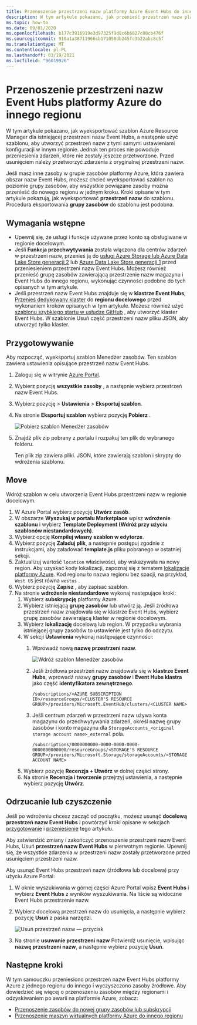 ```yaml
---
title: Przenoszenie przestrzeni nazw platformy Azure Event Hubs do innego regionu | Microsoft Docs
description: W tym artykule pokazano, jak przenieść przestrzeń nazw platformy Azure Event Hubs z bieżącego regionu do innego regionu.
ms.topic: how-to
ms.date: 09/01/2020
ms.openlocfilehash: b177c3916919e3d97325f9d8c6b6027c00cb476f
ms.sourcegitcommit: 910a1a38711966cb171050db245fc3b22abc8c5f
ms.translationtype: MT
ms.contentlocale: pl-PL
ms.lasthandoff: 03/19/2021
ms.locfileid: "96019926"
---
```

# <a name="move-an-azure-event-hubs-namespace-to-another-region"></a>Przenoszenie przestrzeni nazw Event Hubs platformy Azure do innego regionu
W tym artykule pokazano, jak wyeksportować szablon Azure Resource Manager dla istniejącej przestrzeni nazw Event Hubs, a następnie użyć szablonu, aby utworzyć przestrzeń nazw z tymi samymi ustawieniami konfiguracji w innym regionie. Jednak ten proces nie powoduje przeniesienia zdarzeń, które nie zostały jeszcze przetworzone. Przed usunięciem należy przetworzyć zdarzenia z oryginalnej przestrzeni nazw.
 
Jeśli masz inne zasoby w grupie zasobów platformy Azure, która zawiera obszar nazw Event Hubs, możesz chcieć wyeksportować szablon na poziomie grupy zasobów, aby wszystkie powiązane zasoby można przenieść do nowego regionu w jednym kroku. Kroki opisane w tym artykule pokazują, jak wyeksportować **przestrzeń nazw** do szablonu. Procedura eksportowania **grupy zasobów** do szablonu jest podobna. 

## <a name="prerequisites"></a>Wymagania wstępne

- Upewnij się, że usługi i funkcje używane przez konto są obsługiwane w regionie docelowym.
- Jeśli **Funkcja przechwytywania** została włączona dla centrów zdarzeń w przestrzeni nazw, przenieś ją do [usługi Azure Storage lub Azure Data Lake Store generacji 2](../storage/common/storage-account-move.md) lub [Azure Data Lake Store generacji 1](../data-lake-store/data-lake-store-migration-cross-region.md) przed przeniesieniem przestrzeni nazw Event Hubs. Możesz również przenieść grupę zasobów zawierającą przestrzenie nazw magazynu i Event Hubs do innego regionu, wykonując czynności podobne do tych opisanych w tym artykule. 
- Jeśli przestrzeń nazw Event Hubs znajduje się w **klastrze Event Hubs**, [Przenieś dedykowany klaster](move-cluster-across-regions.md) do **regionu docelowego** przed wykonaniem kroków opisanych w tym artykule. Możesz również użyć [szablonu szybkiego startu w usłudze GitHub](https://github.com/Azure/azure-quickstart-templates/tree/master/201-eventhubs-create-cluster-namespace-eventhub/) , aby utworzyć klaster Event Hubs. W szablonie Usuń część przestrzeni nazw pliku JSON, aby utworzyć tylko klaster. 

## <a name="prepare"></a>Przygotowywanie
Aby rozpocząć, wyeksportuj szablon Menedżer zasobów. Ten szablon zawiera ustawienia opisujące przestrzeń nazw Event Hubs.

1. Zaloguj się w witrynie [Azure Portal](https://portal.azure.com).
2. Wybierz pozycję **wszystkie zasoby** , a następnie wybierz przestrzeń nazw Event Hubs.
3. Wybierz pozycję > **Ustawienia**  >  **Eksportuj szablon**.
4. Na stronie **Eksportuj szablon** wybierz pozycję **Pobierz** .

    ![Pobierz szablon Menedżer zasobów](./media/move-across-regions/download-template.png)
5. Znajdź plik zip pobrany z portalu i rozpakuj ten plik do wybranego folderu.

   Ten plik zip zawiera pliki. JSON, które zawierają szablon i skrypty do wdrożenia szablonu.


## <a name="move"></a>Move

Wdróż szablon w celu utworzenia Event Hubs przestrzeni nazw w regionie docelowym. 


1. W Azure Portal wybierz pozycję **Utwórz zasób**.
2. W obszarze **Wyszukaj w portalu Marketplace** wpisz **wdrożenie szablonu** i wybierz **Template Deployment (Wdróż przy użyciu szablonów niestandardowych)**.
5. Wybierz opcję **Kompiluj własny szablon w edytorze**.
6. Wybierz pozycję **Załaduj plik**, a następnie postępuj zgodnie z instrukcjami, aby załadować **template.js** pliku pobranego w ostatniej sekcji.
1. Zaktualizuj wartość `location` właściwości, aby wskazywała na nowy region. Aby uzyskać kody lokalizacji, zapoznaj się z tematem [lokalizacje platformy Azure](https://azure.microsoft.com/global-infrastructure/locations/). Kod regionu to nazwa regionu bez spacji, na przykład, `West US` jest równa `westus` .
1. Wybierz pozycję **Zapisz** , aby zapisać szablon. 
1. Na stronie **wdrożenie niestandardowe** wykonaj następujące kroki: 
    1. Wybierz **subskrypcję** platformy Azure. 
    2. Wybierz istniejącą **grupę zasobów** lub utwórz ją. Jeśli źródłowa przestrzeń nazw znajdowała się w klastrze Event Hubs, wybierz grupę zasobów zawierającą klaster w regionie docelowym. 
    3. Wybierz **lokalizację** docelową lub region. W przypadku wybrania istniejącej grupy zasobów to ustawienie jest tylko do odczytu. 
    4. W sekcji **Ustawienia** wykonaj następujące czynności:    
        1. Wprowadź nową **nazwę przestrzeni nazw**. 

            ![Wdróż szablon Menedżer zasobów](./media/move-across-regions/deploy-template.png)
        2. Jeśli źródłowa przestrzeń nazw znajdowała się w **klastrze Event Hubs**, wprowadź nazwy **grupy zasobów** i **Event Hubs klastra** jako część **identyfikatora zewnętrznego**. 

              ```
              /subscriptions/<AZURE SUBSCRIPTION ID>/resourceGroups/<CLUSTER'S RESOURCE GROUP>/providers/Microsoft.EventHub/clusters/<CLUSTER NAME>
              ```   
        3. Jeśli centrum zdarzeń w przestrzeni nazw używa konta magazynu do przechwytywania zdarzeń, określ nazwę grupy zasobów i konto magazynu dla `StorageAccounts_<original storage account name>_external` pola. 
            
            ```
            /subscriptions/0000000000-0000-0000-0000-0000000000000/resourceGroups/<STORAGE'S RESOURCE GROUP>/providers/Microsoft.Storage/storageAccounts/<STORAGE ACCOUNT NAME>
            ```    
    5. Wybierz pozycję **Recenzja + Utwórz** w dolnej części strony. 
    1. Na stronie **Recenzja i tworzenie** przejrzyj ustawienia, a następnie wybierz pozycję **Utwórz**.   

## <a name="discard-or-clean-up"></a>Odrzucanie lub czyszczenie
Jeśli po wdrożeniu chcesz zacząć od początku, możesz usunąć **docelową przestrzeń nazw Event Hubs** i powtórzyć kroki opisane w sekcjach [przygotowanie](#prepare) i [przeniesienie](#move) tego artykułu.

Aby zatwierdzić zmiany i zakończyć przenoszenie przestrzeni nazw Event Hubs, Usuń **przestrzeń nazw Event Hubs** w pierwotnym regionie. Upewnij się, że wszystkie zdarzenia w przestrzeni nazw zostały przetworzone przed usunięciem przestrzeni nazw. 

Aby usunąć Event Hubs przestrzeń nazw (źródłowa lub docelowa) przy użyciu Azure Portal:

1. W oknie wyszukiwania w górnej części Azure Portal wpisz **Event Hubs** i wybierz **Event Hubs** z wyników wyszukiwania. Na liście są widoczne Event Hubs przestrzenie nazw.
2. Wybierz docelową przestrzeń nazw do usunięcia, a następnie wybierz pozycję **Usuń** z paska narzędzi. 

    ![Usuń przestrzeń nazw — przycisk](./media/move-across-regions/delete-namespace-button.png)
3. Na stronie **usuwanie przestrzeni nazw** Potwierdź usunięcie, wpisując **nazwę przestrzeni nazw**, a następnie wybierz pozycję **Usuń**. 

## <a name="next-steps"></a>Następne kroki

W tym samouczku przeniesiono przestrzeń nazw Event Hubs platformy Azure z jednego regionu do innego i wyczyszczono zasoby źródłowe.  Aby dowiedzieć się więcej o przenoszeniu zasobów między regionami i odzyskiwaniem po awarii na platformie Azure, zobacz:


- [Przenoszenie zasobów do nowej grupy zasobów lub subskrypcji](../azure-resource-manager/management/move-resource-group-and-subscription.md)
- [Przenoszenie maszyn wirtualnych platformy Azure do innego regionu](../site-recovery/azure-to-azure-tutorial-migrate.md)
